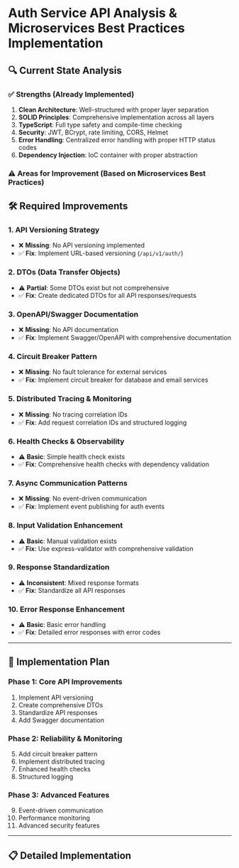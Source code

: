 # Auth Service API Analysis & Microservices Best Practices Implementation

## 🔍 **Current State Analysis**

### ✅ **Strengths (Already Implemented)**
1. **Clean Architecture**: Well-structured with proper layer separation
2. **SOLID Principles**: Comprehensive implementation across all layers
3. **TypeScript**: Full type safety and compile-time checking
4. **Security**: JWT, BCrypt, rate limiting, CORS, Helmet
5. **Error Handling**: Centralized error handling with proper HTTP status codes
6. **Dependency Injection**: IoC container with proper abstraction

### ⚠️ **Areas for Improvement (Based on Microservices Best Practices)**

## 🛠️ **Required Improvements**

### 1. **API Versioning Strategy**
- ❌ **Missing**: No API versioning implemented
- ✅ **Fix**: Implement URL-based versioning (`/api/v1/auth/`)

### 2. **DTOs (Data Transfer Objects)**
- ⚠️ **Partial**: Some DTOs exist but not comprehensive
- ✅ **Fix**: Create dedicated DTOs for all API responses/requests

### 3. **OpenAPI/Swagger Documentation**
- ❌ **Missing**: No API documentation
- ✅ **Fix**: Implement Swagger/OpenAPI with comprehensive documentation

### 4. **Circuit Breaker Pattern**
- ❌ **Missing**: No fault tolerance for external services
- ✅ **Fix**: Implement circuit breaker for database and email services

### 5. **Distributed Tracing & Monitoring**
- ❌ **Missing**: No tracing correlation IDs
- ✅ **Fix**: Add request correlation IDs and structured logging

### 6. **Health Checks & Observability**
- ⚠️ **Basic**: Simple health check exists
- ✅ **Fix**: Comprehensive health checks with dependency validation

### 7. **Async Communication Patterns**
- ❌ **Missing**: No event-driven communication
- ✅ **Fix**: Implement event publishing for auth events

### 8. **Input Validation Enhancement**
- ⚠️ **Basic**: Manual validation exists
- ✅ **Fix**: Use express-validator with comprehensive validation

### 9. **Response Standardization**
- ⚠️ **Inconsistent**: Mixed response formats
- ✅ **Fix**: Standardize all API responses

### 10. **Error Response Enhancement**
- ⚠️ **Basic**: Basic error handling
- ✅ **Fix**: Detailed error responses with error codes

---

## 🚀 **Implementation Plan**

### Phase 1: Core API Improvements
1. Implement API versioning
2. Create comprehensive DTOs
3. Standardize API responses
4. Add Swagger documentation

### Phase 2: Reliability & Monitoring
5. Add circuit breaker pattern
6. Implement distributed tracing
7. Enhanced health checks
8. Structured logging

### Phase 3: Advanced Features
9. Event-driven communication
10. Performance monitoring
11. Advanced security features

---

## 📋 **Detailed Implementation**
